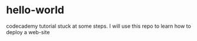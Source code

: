 # hello-world
codecademy tutorial stuck at some steps. I will use this repo to learn how to deploy a web-site
